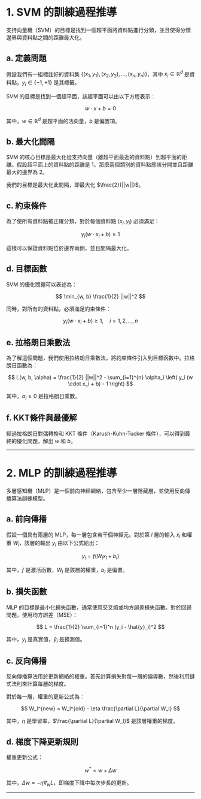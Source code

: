 # 1. SVM 的訓練過程推導

支持向量機（SVM）的目標是找到一個超平面將資料點進行分類，並且使得分類邊界與資料點之間的距離最大化。

## a. 定義問題

假設我們有一組標註好的資料集 $\{(x_1, y_1), (x_2, y_2), \dots, (x_n, y_n)\}$，其中 $x_i \in \mathbb{R}^d$ 是資料點，$y_i \in \{-1, +1\}$ 是其標籤。

SVM 的目標是找到一個超平面，該超平面可以由以下方程表示：

$$
w \cdot x + b = 0
$$

其中，$`w \in \mathbb{R}^d`$ 是超平面的法向量，$`b`$ 是偏置項。

## b. 最大化間隔

SVM 的核心目標是最大化從支持向量（離超平面最近的資料點）到超平面的距離。假設超平面上的資料點的距離是 1，那麼兩個類別的資料點應該分開並且距離最大的邊界為 2。

我們的目標是最大化此間隔，即最大化 $`\frac{2}{||w||}`$。

## c. 約束條件

為了使所有資料點被正確分類，對於每個資料點 $`(x_i, y_i)`$ 必須滿足：

$$
y_i (w \cdot x_i + b) \geq 1
$$

這樣可以保證資料點位於邊界兩側，並且間隔最大化。

## d. 目標函數

SVM 的優化問題可以表述為：

$$
\min_{w, b} \frac{1}{2} ||w||^2
$$

同時，對所有的資料點，必須滿足約束條件：

$$
y_i (w \cdot x_i + b) \geq 1, \quad i = 1, 2, \dots, n
$$

## e. 拉格朗日乘數法

為了解這個問題，我們使用拉格朗日乘數法，將約束條件引入到目標函數中。拉格朗日函數為：

$$
L(w, b, \alpha) = \frac{1}{2} ||w||^2 - \sum_{i=1}^{n} \alpha_i \left( y_i (w \cdot x_i + b) - 1 \right)
$$

其中，$`\alpha_i \geq 0`$ 是拉格朗日乘數。

## f. KKT條件與最優解

經過拉格朗日對偶轉換和 KKT 條件（Karush-Kuhn-Tucker 條件），可以得到最終的優化問題，解出 $w$ 和 $b$。

---

# 2. MLP 的訓練過程推導

多層感知機（MLP）是一個前向神經網絡，包含至少一層隱藏層，並使用反向傳播算法訓練模型。

## a. 前向傳播

假設一個具有兩層的 MLP，每一層包含若干個神經元。對於第 $l$ 層的輸入 $x_l$ 和權重 $W_l$，該層的輸出 $y_l$ 由以下公式給出：

$$
y_l = f(W_l x_l + b_l)
$$

其中，$f$ 是激活函數，$W_l$ 是該層的權重，$b_l$ 是偏置。

## b. 損失函數

MLP 的目標是最小化損失函數，通常使用交叉熵或均方誤差損失函數。對於回歸問題，使用均方誤差（MSE）：

$$
L = \frac{1}{2} \sum_{i=1}^n (y_i - \hat{y}_i)^2
$$

其中，$`y_i`$ 是真實值，$\hat{y}_i$ 是預測值。

## c. 反向傳播

反向傳播算法用於更新網絡的權重。首先計算損失對每一層的偏導數，然後利用鏈式法則來計算每層的梯度。

對於每一層，權重的更新公式為：

$$
W_l^{new} = W_l^{old} - \eta \frac{\partial L}{\partial W_l}
$$

其中，$`\eta`$ 是學習率，$`\frac{\partial L}{\partial W_l}`$ 是該層權重的梯度。

## d. 梯度下降更新規則

權重更新公式：

$$
w^{*} = w + \Delta w
$$

其中，$`\Delta w = - \eta \nabla_w L`$，即梯度下降中每次步長的更新。

---
